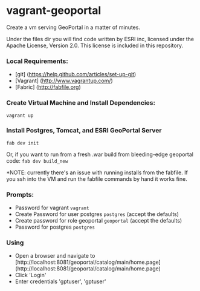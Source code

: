 vagrant-geoportal
=================

Create a vm serving GeoPortal in a matter of minutes.

Under the files dir you will find code written by ESRI inc, licensed under the Apache License, Version 2.0. This license is included in this repository.

### Local Requirements:
* [git] (https://help.github.com/articles/set-up-git)
* [Vagrant] (http://www.vagrantup.com/)
* [Fabric] (http://fabfile.org)

### Create Virtual Machine and Install Dependencies:
``vagrant up``

### Install Postgres, Tomcat, and ESRI GeoPortal Server
```fab dev init```

Or, if you want to run from a fresh .war build from bleeding-edge geoportal code:
```fab dev build_new```

*NOTE: currently there's an issue with running installs from the fabfile. If you ssh into the VM and run the fabfile commands by hand it works fine.

### Prompts:
* Password for vagrant
``vagrant``
* Create Password for user postgres
``postgres``
    (accept the defaults)
* Create password for role geoportal
``geoportal``
    (accept the defaults)
* Password for postgres
``postgres``

### Using
* Open a browser and navigate to [http://localhost:8081/geoportal/catalog/main/home.page] (http://localhost:8081/geoportal/catalog/main/home.page)
* Click 'Login'
* Enter credentials 'gptuser', 'gptuser'